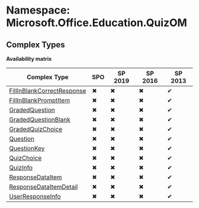 # Namespace: Microsoft.Office.Education.QuizOM

## Complex Types

**Availability matrix**

Complex Type | SPO | SP 2019 | SP 2016 | SP 2013
----------|-----|---------|---------|--------
[FillInBlankCorrectResponse](./ComplexTypes/FillInBlankCorrectResponse.md) | ✖ | ✖ | ✖ | ✔
[FillInBlankPromptItem](./ComplexTypes/FillInBlankPromptItem.md) | ✖ | ✖ | ✖ | ✔
[GradedQuestion](./ComplexTypes/GradedQuestion.md) | ✖ | ✖ | ✖ | ✔
[GradedQuestionBlank](./ComplexTypes/GradedQuestionBlank.md) | ✖ | ✖ | ✖ | ✔
[GradedQuizChoice](./ComplexTypes/GradedQuizChoice.md) | ✖ | ✖ | ✖ | ✔
[Question](./ComplexTypes/Question.md) | ✖ | ✖ | ✖ | ✔
[QuestionKey](./ComplexTypes/QuestionKey.md) | ✖ | ✖ | ✖ | ✔
[QuizChoice](./ComplexTypes/QuizChoice.md) | ✖ | ✖ | ✖ | ✔
[QuizInfo](./ComplexTypes/QuizInfo.md) | ✖ | ✖ | ✖ | ✔
[ResponseDataItem](./ComplexTypes/ResponseDataItem.md) | ✖ | ✖ | ✖ | ✔
[ResponseDataItemDetail](./ComplexTypes/ResponseDataItemDetail.md) | ✖ | ✖ | ✖ | ✔
[UserResponseInfo](./ComplexTypes/UserResponseInfo.md) | ✖ | ✖ | ✖ | ✔
